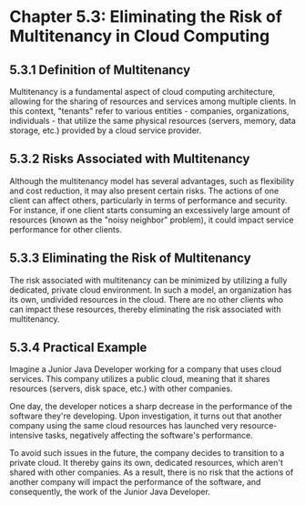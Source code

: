 # Chapter 5.3: Eliminating the Risk of Multitenancy in Cloud Computing

## 5.3.1 Definition of Multitenancy

Multitenancy is a fundamental aspect of cloud computing architecture, allowing for the sharing of resources and services among multiple clients. In this context, "tenants" refer to various entities - companies, organizations, individuals - that utilize the same physical resources (servers, memory, data storage, etc.) provided by a cloud service provider.

## 5.3.2 Risks Associated with Multitenancy

Although the multitenancy model has several advantages, such as flexibility and cost reduction, it may also present certain risks. The actions of one client can affect others, particularly in terms of performance and security. For instance, if one client starts consuming an excessively large amount of resources (known as the "noisy neighbor" problem), it could impact service performance for other clients.

## 5.3.3 Eliminating the Risk of Multitenancy

The risk associated with multitenancy can be minimized by utilizing a fully dedicated, private cloud environment. In such a model, an organization has its own, undivided resources in the cloud. There are no other clients who can impact these resources, thereby eliminating the risk associated with multitenancy.

## 5.3.4 Practical Example

Imagine a Junior Java Developer working for a company that uses cloud services. This company utilizes a public cloud, meaning that it shares resources (servers, disk space, etc.) with other companies.

One day, the developer notices a sharp decrease in the performance of the software they're developing. Upon investigation, it turns out that another company using the same cloud resources has launched very resource-intensive tasks, negatively affecting the software's performance.

To avoid such issues in the future, the company decides to transition to a private cloud. It thereby gains its own, dedicated resources, which aren't shared with other companies. As a result, there is no risk that the actions of another company will impact the performance of the software, and consequently, the work of the Junior Java Developer.